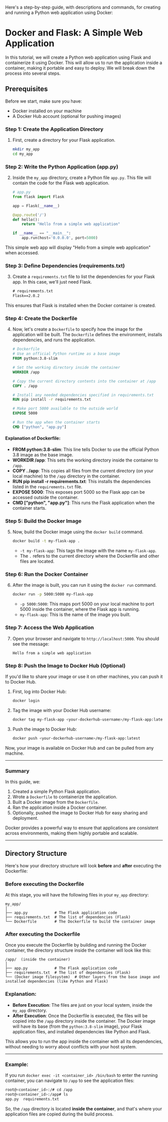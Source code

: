 Here's a step-by-step guide, with descriptions and commands, for creating and running a Python web application using Docker:

# Docker and Flask: A Simple Web Application

In this tutorial, we will create a Python web application using Flask and containerize it using Docker. This will allow us to run the application inside a container, making it portable and easy to deploy. We will break down the process into several steps.

## Prerequisites
Before we start, make sure you have:
- Docker installed on your machine
- A Docker Hub account (optional for pushing images)

### Step 1: Create the Application Directory

1. First, create a directory for your Flask application. 
   ```bash
   mkdir my_app
   cd my_app
   ```

### Step 2: Write the Python Application (app.py)

2. Inside the `my_app` directory, create a Python file `app.py`. This file will contain the code for the Flask web application.

   ```python
   # app.py
   from flask import Flask

   app = Flask(__name__)

   @app.route('/')
   def hello():
       return "Hello from a simple web application"

   if __name__ == "__main__":
       app.run(host='0.0.0.0', port=5000)
   ```

This simple web app will display "Hello from a simple web application" when accessed.

### Step 3: Define Dependencies (requirements.txt)

3. Create a `requirements.txt` file to list the dependencies for your Flask app. In this case, we'll just need Flask.

   ```txt
   # requirements.txt
   Flask==2.0.2
   ```

This ensures that Flask is installed when the Docker container is created.

### Step 4: Create the Dockerfile

4. Now, let's create a `Dockerfile` to specify how the image for the application will be built. The `Dockerfile` defines the environment, installs dependencies, and runs the application.

   ```dockerfile
   # Dockerfile
   # Use an official Python runtime as a base image
   FROM python:3.8-slim

   # Set the working directory inside the container
   WORKDIR /app

   # Copy the current directory contents into the container at /app
   COPY . /app

   # Install any needed dependencies specified in requirements.txt
   RUN pip install -r requirements.txt

   # Make port 5000 available to the outside world
   EXPOSE 5000

   # Run the app when the container starts
   CMD ["python", "app.py"]
   ```

#### Explanation of Dockerfile:
- **FROM python:3.8-slim**: This line tells Docker to use the official Python 3.8 image as the base image.
- **WORKDIR /app**: This sets the working directory inside the container to `/app`.
- **COPY . /app**: This copies all files from the current directory (on your local machine) to the `/app` directory in the container.
- **RUN pip install -r requirements.txt**: This installs the dependencies listed in the `requirements.txt` file.
- **EXPOSE 5000**: This exposes port 5000 so the Flask app can be accessed outside the container.
- **CMD ["python", "app.py"]**: This runs the Flask application when the container starts.

### Step 5: Build the Docker Image

5. Now, build the Docker image using the `docker build` command.

   ```bash
   docker build -t my-flask-app .
   ```

   - `-t my-flask-app`: This tags the image with the name `my-flask-app`.
   - The `.` refers to the current directory where the Dockerfile and other files are located.

### Step 6: Run the Docker Container

6. After the image is built, you can run it using the `docker run` command.

   ```bash
   docker run -p 5000:5000 my-flask-app
   ```

   - `-p 5000:5000`: This maps port 5000 on your local machine to port 5000 inside the container, where the Flask app is running.
   - `my-flask-app`: This is the name of the image you built.

### Step 7: Access the Web Application

7. Open your browser and navigate to `http://localhost:5000`. You should see the message:
   ```
   Hello from a simple web application
   ```

### Step 8: Push the Image to Docker Hub (Optional)

If you'd like to share your image or use it on other machines, you can push it to Docker Hub. 

1. First, log into Docker Hub:
   ```bash
   docker login
   ```

2. Tag the image with your Docker Hub username:
   ```bash
   docker tag my-flask-app <your-dockerhub-username>/my-flask-app:latest
   ```

3. Push the image to Docker Hub:
   ```bash
   docker push <your-dockerhub-username>/my-flask-app:latest
   ```

Now, your image is available on Docker Hub and can be pulled from any machine.

---

### Summary

In this guide, we:
1. Created a simple Python Flask application.
2. Wrote a `Dockerfile` to containerize the application.
3. Built a Docker image from the `Dockerfile`.
4. Ran the application inside a Docker container.
5. Optionally, pushed the image to Docker Hub for easy sharing and deployment.

Docker provides a powerful way to ensure that applications are consistent across environments, making them highly portable and scalable.

---
Directory Structure 
---
Here's how your directory structure will look **before** and **after** executing the Dockerfile:

### **Before executing the Dockerfile**

At this stage, you will have the following files in your `my_app` directory:

```
my_app/
│
├── app.py            # The Flask application code
├── requirements.txt  # The list of dependencies (Flask)
└── Dockerfile        # The Dockerfile to build the container image
```

### **After executing the Dockerfile**

Once you execute the Dockerfile by building and running the Docker container, the directory structure inside the container will look like this:

```
/app/  (inside the container)
│
├── app.py            # The Flask application code
├── requirements.txt  # The list of dependencies (Flask)
└── (Docker image filesystem)  # Other layers from the base image and installed dependencies (like Python and Flask)
```

### **Explanation**:

- **Before Execution**: The files are just on your local system, inside the `my_app` directory.
- **After Execution**: Once the Dockerfile is executed, the files will be copied into the `/app` directory inside the container. The Docker image will have its base (from the `python:3.8-slim` image), your Flask application files, and installed dependencies like Python and Flask.

This allows you to run the app inside the container with all its dependencies, without needing to worry about conflicts with your host system.

---

### Example:

If you run `docker exec -it <container_id> /bin/bash` to enter the running container, you can navigate to `/app` to see the application files:

```bash
root@<container_id>:/# cd /app
root@<container_id>:/app# ls
app.py  requirements.txt
```

So, the `/app` directory is located **inside the container**, and that's where your application files are copied during the build process.


